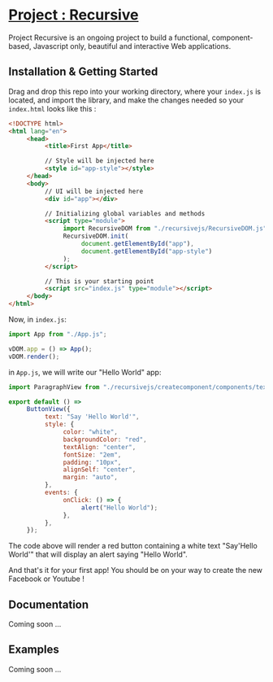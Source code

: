 # [Project : Recursive](https://riadhadrani.github.io/recursive-website/)

Project Recursive is an ongoing project to build a functional, component-based, Javascript only, beautiful and interactive Web applications.

## Installation & Getting Started

Drag and drop this repo into your working directory, where your `index.js` is located, and import the library, and make the changes needed so your `index.html` looks like this :

```html
<!DOCTYPE html>
<html lang="en">
     <head>
          <title>First App</title>

          // Style will be injected here
          <style id="app-style"></style>
     </head>
     <body>
          // UI will be injected here
          <div id="app"></div>

          // Initializing global variables and methods
          <script type="module">
               import RecursiveDOM from "./recursivejs/RecursiveDOM.js";
               RecursiveDOM.init(
                    document.getElementById("app"),
                    document.getElementById("app-style")
               );
          </script>

          // This is your starting point
          <script src="index.js" type="module"></script>
     </body>
</html>
```

Now, in `index.js`:

```js
import App from "./App.js";

vDOM.app = () => App();
vDOM.render();
```

in `App.js`, we will write our "Hello World" app:

```js
import ParagraphView from "./recursivejs/createcomponent/components/text/ParagraphView.js";

export default () =>
     ButtonView({
          text: "Say 'Hello World'",
          style: {
               color: "white",
               backgroundColor: "red",
               textAlign: "center",
               fontSize: "2em",
               padding: "10px",
               alignSelf: "center",
               margin: "auto",
          },
          events: {
               onClick: () => {
                    alert("Hello World");
               },
          },
     });
```

The code above will render a red button containing a white text "Say'Hello World'" that will display an alert saying "Hello World".

And that's it for your first app! You should be on your way to create the new Facebook or Youtube !

## Documentation

Coming soon ...

## Examples

Coming soon ...
